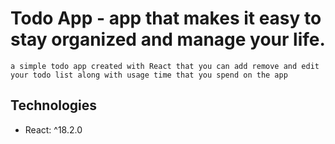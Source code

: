 # Todo App -  app that makes it easy to stay organized and manage your life.
    a simple todo app created with React that you can add remove and edit your todo list along with usage time that you spend on the app

## Technologies 
* React: ^18.2.0
